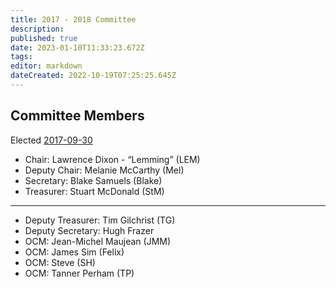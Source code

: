 ```yaml
---
title: 2017 - 2018 Committee
description: 
published: true
date: 2023-01-10T11:33:23.672Z
tags: 
editor: markdown
dateCreated: 2022-10-19T07:25:25.645Z
---
```


## Committee Members

Elected [2017-09-30](/minutes/AGM/2017-09-30)

- Chair: Lawrence Dixon - “Lemming” (LEM)
- Deputy Chair: Melanie McCarthy (Mel)
- Secretary: Blake Samuels (Blake)
- Treasurer: Stuart McDonald (StM)

---

- Deputy Treasurer: Tim Gilchrist (TG)
- Deputy Secretary: Hugh Frazer
- OCM: Jean-Michel Maujean (JMM)
- OCM: James Sim (Felix)
- OCM: Steve (SH)
- OCM: Tanner Perham (TP)

